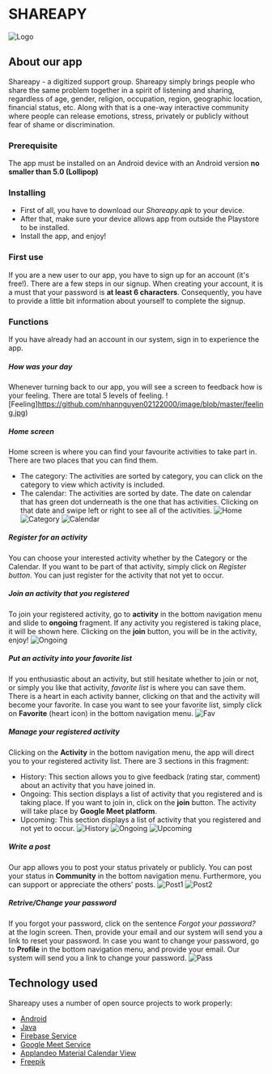 # SHAREAPY
![Logo](https://github.com/nhannguyen02122000/image/blob/master/logo.png)
## About our app
Shareapy - a digitized support group. Shareapy simply brings people who share the same problem together in a spirit of listening and sharing, regardless of age, gender, religion, occupation, region, geographic location, financial status, etc. Along with that is a one-way interactive community where people can release emotions, stress, privately or publicly without fear of shame or discrimination.
### Prerequisite
The app must be installed on an Android device with an Android version **no smaller than 5.0 (Lollipop)**

### Installing
* First of all, you have to download our *Shareapy.apk* to your device.
* After that, make sure your device allows app from outside the Playstore to be installed.
* Install the app, and enjoy!

### First use
If you are a new user to our app, you have to sign up for an account (it's free!). There are a few steps in our signup. When creating your account, it is a must that your password is **at least 6 characters**. Consequently, you have to provide a little bit information about yourself to complete the signup.

### Functions
If you have already had an account in our system, sign in to experience the app.
##### How was your day
Whenever turning back to our app, you will see a screen to feedback how is your feeling. There are total 5 levels of feeling.
![Feeling]https://github.com/nhannguyen02122000/image/blob/master/feeling.jpg)
##### Home screen
Home screen is where you can find your favourite activities to take part in. There are two places that you can find them.
* The category: The activities are sorted by category, you can click on the category to view which activity is included.
* The calendar: The activities are sorted by date. The date on calendar that has green dot underneath is the one that has activities. Clicking on that date and swipe left or right to see all of the activities.
![Home](https://github.com/nhannguyen02122000/image/blob/master/home.jpg)
![Category](https://github.com/nhannguyen02122000/image/blob/master/category.jpg)
![Calendar](https://github.com/nhannguyen02122000/image/blob/master/calendar_activity.jpg)
##### Register for an activity
You can choose your interested activity whether by the Category or the Calendar. If you want to be part of that activity, simply click on *Register button*. You can just register for the activity that not yet to occur.
##### Join an activity that you registered
To join your registered activity, go to **activity** in the bottom navigation menu and slide to **ongoing** fragment. If any activity you registered is taking place, it will be shown here.
Clicking on the **join** button, you will be in the activity, enjoy!
![Ongoing](https://github.com/nhannguyen02122000/image/blob/master/ongoing.jpg)
##### Put an activity into your favorite list
If you enthusiastic about an activity, but still hesitate whether to join or not, or simply you like that activity, *favorite list* is where you can save them.
There is a heart in each activity banner, clicking on that and the activity will become your favorite.
In case you want to see your favorite list, simply click on **Favorite** (heart icon) in the bottom navigation menu.
![Fav](https://github.com/nhannguyen02122000/image/blob/master/fav.jpg)
##### Manage your registered activity
Clicking on the **Activity** in the bottom navigation menu, the app will direct you to your registered activity list. There are 3 sections in this fragment:
* History: This section allows you to give feedback (rating star, comment) about an activity that you have joined in.
* Ongoing: This section displays a list of activity that you registered and is taking place. If you want to join in, click on the **join** button. The activity will take place by **Google Meet platform**.
* Upcoming: This section displays a list of activity that you registered and not yet to occur.
![History](https://github.com/nhannguyen02122000/image/blob/master/history.jpg)
![Ongoing](https://github.com/nhannguyen02122000/image/blob/master/ongoing.jpg)
![Upcoming](https://github.com/nhannguyen02122000/image/blob/master/upcoming.jpg)
##### Write a post
Our app allows you to post your status privately or publicly. You can post your status in **Community** in the bottom navigation menu.
Furthermore, you can support or appreciate the others' posts.
![Post1](https://github.com/nhannguyen02122000/image/blob/master/community.jpg)
![Post2](https://github.com/nhannguyen02122000/image/blob/master/community%20public.jpg)
##### Retrive/Change your password
If you forgot your password, click on the sentence *Forgot your password?* at the login screen. Then, provide your email and our system will send you a link to reset your password.
In case you want to change your password, go to **Profile** in the bottom navigation menu, and provide your email. Our system will send you a link to change your password.
![Pass](https://github.com/nhannguyen02122000/image/blob/master/forgotpassword.jpg)
## Technology used

Shareapy uses a number of open source projects to work properly:

* [Android](https://www.android.com/)
* [Java](https://www.java.com/en/download/)
* [Firebase Service](https://firebase.google.com/)
* [Google Meet Service](https://meet.google.com/)
* [Applandeo Material Calendar View](https://github.com/Applandeo/Material-Calendar-View)
* [Freepik](https://www.freepik.com/) 
